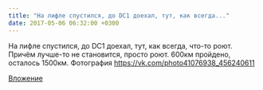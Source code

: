 ```yaml
---
title: "На лифле спустился, до DC1 доехал, тут, как всегда..."
date: 2017-05-06 06:32:00 +0300
---
```


На лифле спустился, до DC1 доехал, тут, как всегда, что-то роют. Причём лучше-то не становится, просто роют. 600км пройдено, осталось 1500км.
Фотография
https://vk.com/photo41076938_456240611

[Вложение](https://vk.com/photo41076938_456240611)

